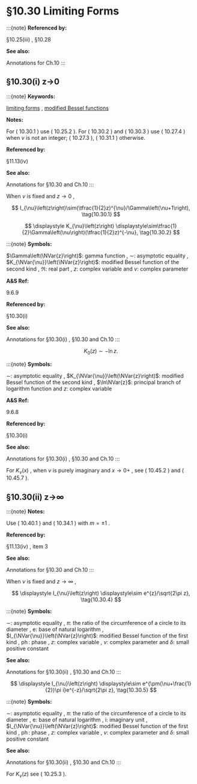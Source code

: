 # §10.30 Limiting Forms

:::{note}
**Referenced by:**

§10.25(iii) , §10.28

**See also:**

Annotations for Ch.10
:::


## §10.30(i) z→0

:::{note}
**Keywords:**

[limiting forms](http://dlmf.nist.gov/search/search?q=limiting%20forms) , [modified Bessel functions](http://dlmf.nist.gov/search/search?q=modified%20Bessel%20functions)

**Notes:**

For ( 10.30.1 ) use ( 10.25.2 ). For ( 10.30.2 ) and ( 10.30.3 ) use ( 10.27.4 ) when $\nu$ is not an integer; ( 10.27.3 ), ( 10.31.1 ) otherwise.

**Referenced by:**

§11.13(iv)

**See also:**

Annotations for §10.30 and Ch.10
:::

When $\nu$ is fixed and $z\to 0$ ,


<a id="E1"></a>
$$
I_{\nu}\left(z\right)\sim(\tfrac{1}{2}z)^{\nu}/\Gamma\left(\nu+1\right), \tag{10.30.1}
$$

<a id="EGx1"></a>

$$
\displaystyle K_{\nu}\left(z\right) \displaystyle\sim\tfrac{1}{2}\Gamma\left(\nu\right)(\tfrac{1}{2}z)^{-\nu}, \tag{10.30.2}
$$

:::{note}
**Symbols:**

$\Gamma\left(\NVar{z}\right)$: gamma function , $\sim$: asymptotic equality , $K_{\NVar{\nu}}\left(\NVar{z}\right)$: modified Bessel function of the second kind , $\Re$: real part , $z$: complex variable and $\nu$: complex parameter

**A&S Ref:**

9.6.9

**Referenced by:**

§10.30(i)

**See also:**

Annotations for §10.30(i) , §10.30 and Ch.10
:::

$$
\displaystyle K_{0}\left(z\right) \displaystyle\sim-\ln z. \tag{10.30.3}
$$

:::{note}
**Symbols:**

$\sim$: asymptotic equality , $K_{\NVar{\nu}}\left(\NVar{z}\right)$: modified Bessel function of the second kind , $\ln\NVar{z}$: principal branch of logarithm function and $z$: complex variable

**A&S Ref:**

9.6.8

**Referenced by:**

§10.30(i)

**See also:**

Annotations for §10.30(i) , §10.30 and Ch.10
:::

For $K_{\nu}\left(x\right)$ , when $\nu$ is purely imaginary and $x\to 0+$ , see ( 10.45.2 ) and ( 10.45.7 ).


## §10.30(ii) z→∞

:::{note}
**Notes:**

Use ( 10.40.1 ) and ( 10.34.1 ) with $m=\pm 1$ .

**Referenced by:**

§11.13(iv) , item 3

**See also:**

Annotations for §10.30 and Ch.10
:::

When $\nu$ is fixed and $z\to\infty$ ,

<a id="EGx2"></a>

$$
\displaystyle I_{\nu}\left(z\right) \displaystyle\sim e^{z}/\sqrt{2\pi z}, \tag{10.30.4}
$$

:::{note}
**Symbols:**

$\sim$: asymptotic equality , $\pi$: the ratio of the circumference of a circle to its diameter , $\mathrm{e}$: base of natural logarithm , $I_{\NVar{\nu}}\left(\NVar{z}\right)$: modified Bessel function of the first kind , $\operatorname{ph}$: phase , $z$: complex variable , $\nu$: complex parameter and $\delta$: small positive constant

**See also:**

Annotations for §10.30(ii) , §10.30 and Ch.10
:::

$$
\displaystyle I_{\nu}\left(z\right) \displaystyle\sim e^{\pm(\nu+\frac{1}{2})\pi i}e^{-z}/\sqrt{2\pi z}, \tag{10.30.5}
$$

:::{note}
**Symbols:**

$\sim$: asymptotic equality , $\pi$: the ratio of the circumference of a circle to its diameter , $\mathrm{e}$: base of natural logarithm , $\mathrm{i}$: imaginary unit , $I_{\NVar{\nu}}\left(\NVar{z}\right)$: modified Bessel function of the first kind , $\operatorname{ph}$: phase , $z$: complex variable , $\nu$: complex parameter and $\delta$: small positive constant

**See also:**

Annotations for §10.30(ii) , §10.30 and Ch.10
:::

For $K_{\nu}\left(z\right)$ see ( 10.25.3 ).
